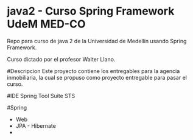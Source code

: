 # java2 - Curso Spring Framework UdeM MED-CO
Repo para curso de java 2 de la Universidad de Medellín usando Spring Framework.

Curso dictado por el profesor Walter Llano.

#Descripcion
Este proyecto contiene los entregables para la agencia inmobiliaria, la cual se propuso como proyecto entregable para pasar el curso.

#IDE
Spring Tool Suite STS

#Spring
- Web
- JPA - Hibernate
- 
